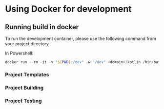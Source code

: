 # Using Docker for development

## Running build in docker
To run the development container, please use the following command from your project directory

In Powershell:
```Powershell
docker run --rm -it -v "${PWD}:/dev" -w "/dev" <domain>/kotlin /bin/bash
```

### Project Templates

### Project Building

### Project Testing 
